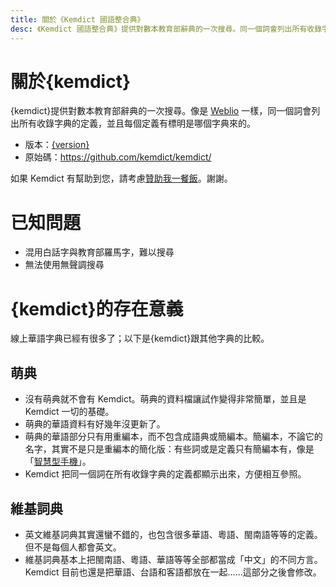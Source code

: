 ```yaml
---
title: 關於《Kemdict 國語整合典》
desc: 《Kemdict 國語整合典》提供對數本教育部辭典的一次搜尋。同一個詞會列出所有收錄字典的定義，並且每個定義有標明是哪個字典來的。存在意義 線上華語字典已經有很多了；以下是跟其他字典的比較。沒有萌典就不會有 Kemdict。萌典的資料檔讓試作變得非常簡單，並且是 Kemdict 一切的基礎。萌典的華語資料有好幾年沒更新了。萌典的華語部分只有用重編本…
---
```


<script>
import { version } from "$lib/common"
const kemdict = "《Kemdict 國語整合典》"
</script>

# 關於{kemdict}

{kemdict}提供對數本教育部辭典的一次搜尋。像是 [Weblio](https://weblio.jp/) 一樣，同一個詞會列出所有收錄字典的定義，並且每個定義有標明是哪個字典來的。

- 版本：[{version}](/changelog)
- 原始碼：<https://github.com/kemdict/kemdict/>

如果 Kemdict 有幫助到您，請考慮[贊助我一餐飯](https://www.buymeacoffee.com/kisaragihiu)。謝謝。

# 已知問題

- 混用白話字與教育部羅馬字，難以搜尋
- 無法使用無聲調搜尋

# {kemdict}的存在意義

線上華語字典已經有很多了；以下是{kemdict}跟其他字典的比較。

## 萌典

- 沒有萌典就不會有 Kemdict。萌典的資料檔讓試作變得非常簡單，並且是 Kemdict 一切的基礎。
- 萌典的華語資料有好幾年沒更新了。
- 萌典的華語部分只有用重編本，而不包含成語典或簡編本。簡編本，不論它的名字，其實不是只是重編本的簡化版：有些詞或是定義只有簡編本有，像是「[智慧型手機](/word/智慧型手機)」。
- Kemdict 把同一個詞在所有收錄字典的定義都顯示出來，方便相互參照。

## 維基詞典

- 英文維基詞典其實還蠻不錯的，也包含很多華語、粵語、閩南語等等的定義。但不是每個人都會英文。
- 維基詞典基本上把閩南語、粵語、華語等等全部都當成「中文」的不同方言。Kemdict 目前也還是把華語、台語和客語都放在一起……這部分之後會修改。
